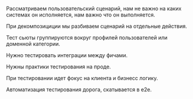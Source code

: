 Рассматриваем пользовательский сценарий, нам не важно на каких системах он исполняется, нам важно что он выполняется.

При декомпозициции мы разбиваем сценарий на отдельные действия.

Тест сьюты группируются вокруг профилей пользователей или доменной категории. 

Нужно тестировать интеграции между фичами.

Нужны практики тестирования на проде.

При тестировании идет фокус на клиента и бизнесс логику. 

Автоматизация тестирования дорога, скатывается в e2e. 